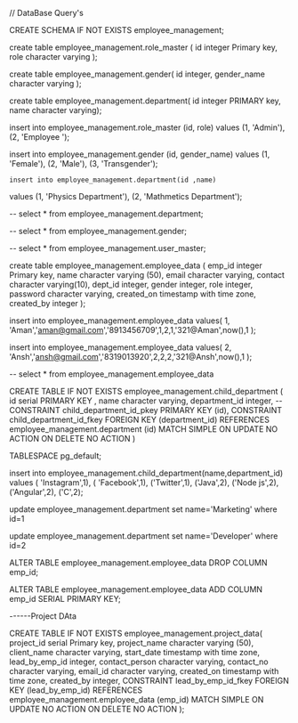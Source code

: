 // DataBase Query's

CREATE SCHEMA IF NOT EXISTS employee_management;

create table employee_management.role_master (
  id integer Primary key,
  role character varying
);

create table employee_management.gender(
id integer,
gender_name character varying
);

 create table employee_management.department(
	id integer PRIMARY key,
	name character varying);



insert into employee_management.role_master (id, role)
values 
  (1, 'Admin'),
  (2, 'Employee ');



insert into employee_management.gender (id, gender_name)
values 
  (1, 'Female'),
  (2, 'Male'),
  (3, 'Transgender');

    insert into employee_management.department(id ,name)
  values (1, 'Physics Department'),
  (2, 'Mathmetics Department');
  

 -- select * from employee_management.department;

--  select * from employee_management.gender;

 -- select * from employee_management.user_master;




create table employee_management.employee_data (
  emp_id integer Primary key,
  name character varying (50),
  email character varying,
  contact character varying(10),
  dept_id integer,
  gender integer,
  role integer,
  password character varying,
  created_on timestamp with time zone,
  created_by integer
  );

  insert into employee_management.employee_data values(
1, 'Aman','aman@gmail.com','8913456709',1,2,1,'321@Aman',now(),1 );

  insert into employee_management.employee_data values(
2, 'Ansh','ansh@gmail.com','8319013920',2,2,2,'321@Ansh',now(),1 );


-- select * from employee_management.employee_data



CREATE TABLE IF NOT EXISTS employee_management.child_department
(
id serial PRIMARY KEY ,
name character varying,
department_id integer,
-- CONSTRAINT child_department_id_pkey PRIMARY KEY (id),
CONSTRAINT child_department_id_fkey FOREIGN KEY (department_id)
REFERENCES employee_management.department (id) MATCH SIMPLE
ON UPDATE NO ACTION
ON DELETE NO ACTION
)

TABLESPACE pg_default;



insert into employee_management.child_department(name,department_id)
values ( 'Instagram',1),
( 'Facebook',1),
('Twitter',1),
('Java',2),
('Node js',2),
('Angular',2),
('C',2);


update employee_management.department set name='Marketing' where id=1

update employee_management.department set name='Developer' where id=2

ALTER TABLE employee_management.employee_data 
DROP COLUMN emp_id;

ALTER TABLE employee_management.employee_data 
ADD COLUMN emp_id SERIAL PRIMARY KEY;
  


------Project DAta

CREATE TABLE IF NOT EXISTS employee_management.project_data(
project_id serial Primary key,
project_name character varying (50),
client_name character varying,
start_date timestamp with time zone,
lead_by_emp_id integer,
contact_person character varying,
contact_no character varying,
email_id character varying,
created_on timestamp with time zone,
created_by integer,
CONSTRAINT lead_by_emp_id_fkey FOREIGN KEY (lead_by_emp_id)
REFERENCES employee_management.employee_data (emp_id) MATCH SIMPLE
ON UPDATE NO ACTION
ON DELETE NO ACTION
);